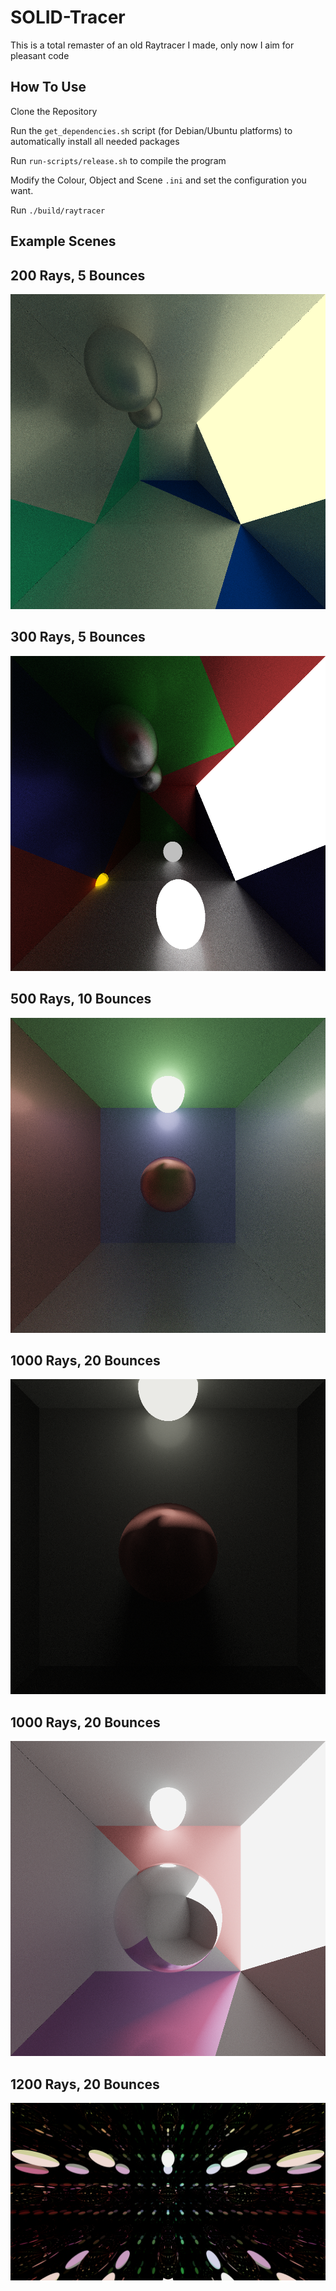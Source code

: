 # SOLID-Tracer
This is a total remaster of an old Raytracer I made, only now I aim for pleasant code

## How To Use 
Clone the Repository

Run the `get_dependencies.sh` script (for Debian/Ubuntu platforms) to automatically install all needed packages

Run `run-scripts/release.sh` to compile the program

Modify the Colour, Object and Scene `.ini` and set the configuration you want.

Run `./build/raytracer`

## Example Scenes
## 200 Rays, 5 Bounces
![Example Scene 1](scenes/FirstDecent.png)

## 300 Rays, 5 Bounces

![Example Scene 2](scenes/MultiColour.png)

## 500 Rays, 10 Bounces 

![Example Scene 3](scenes/SimpleColour.png)

## 1000 Rays, 20 Bounces 

![Example Scene 4](scenes/RedSphereDarkRoom.png)

## 1000 Rays, 20 Bounces 

![Example Scene 5](scenes/StunningPink.png)

## 1200 Rays, 20 Bounces

![Example Scene 6](scenes/MirrorsAllAround.png)

